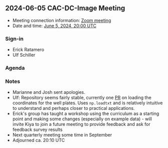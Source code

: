## 2024-06-05 CAC-DC-Image Meeting

* Meeting connection information: [Zoom meeting](https://openmicroscopy-org.zoom.us/j/83692938188?pwd=Yzc4Yk5tOFYxbTVQcHpMODdDSU0yQT09)
* Date and time: [June 5, 2024, 20:00 UTC](https://www.timeanddate.com/worldclock/fixedtime.html?msg=CAC+Meeting+DC+Image+Processing&iso=20240605T20&p1=1440&ah=1)

### Sign-in

* Erick Ratamero
* Ulf Schiller

### Agenda

### Notes

- Marianne and Josh sent apologies.
- Ulf: Repository seems fairly stable, currently one [PR](https://github.com/datacarpentry/image-processing/pull/323) on loading the coordinates for the well plates. Uses `np.loadtxt` and is relatively intuitive to understand and perhaps closer to practical applications.
- Erick's group has taught a workshop using the curriculum as a starting point and making some changes (especially on example data) - will invite Kiya to join a future meeting to provide feedback and ask for feedback survey results
- Next quarterly meeting some time in September
- Adjourned ca. 20:10 UTC
